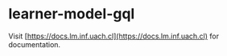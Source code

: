 # learner-model-gql

Visit [https://docs.lm.inf.uach.cl](https://docs.lm.inf.uach.cl) for documentation.
